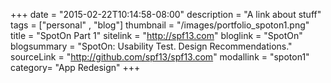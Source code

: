 +++
date = "2015-02-22T10:14:58-08:00"
description = "A link about stuff"
tags = ["personal" , "blog"]
thumbnail = "/images/portfolio_spoton1.png"
title = "SpotOn Part 1"
sitelink = "http://spf13.com"
bloglink = "SpotOn"
blogsummary = "SpotOn: Usability Test. Design Recommendations."
sourceLink = "http://github.com/spf13/spf13.com"
modallink = "spoton1"
category= "App Redesign"
+++

